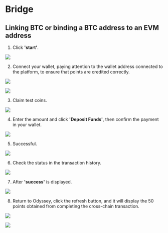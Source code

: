 # Bridge

## Linking BTC or binding a BTC address to an EVM address

1. Click **'start'**.

![](https://quicknode.quicknode-ipfs.com/ipfs/QmWUdW6MDmQqTL8eM44FczPo8mTKDpZJQsMfuMR8VxMgFp)

2. Connect your wallet, paying attention to the wallet address connected to the platform, to ensure that points are credited correctly.

![](https://quicknode.quicknode-ipfs.com/ipfs/QmZuh6x4B55yQ8u1T8P7TSXwcJzKqFj6HwrrP5VuLh3STS)

![](https://quicknode.quicknode-ipfs.com/ipfs/QmNU8QEGK3TZDPgvSWJYQgHGt3ZKw14hRt8qGvMG8SWTEg)

3. Claim test coins.

![](https://quicknode.quicknode-ipfs.com/ipfs/QmS7Ho43g6Wu5axtLXB4pJwDvGzGzMnnzB3WbHTCFJ78nR)

4. Enter the amount and click **'Deposit Funds'**, then confirm the payment in your wallet.

![](https://quicknode.quicknode-ipfs.com/ipfs/QmfLMCrLo1ihTSugDSbTW3VeDkruGQnPGTHUBGQGsC7nww)

5. Successful.

![](https://quicknode.quicknode-ipfs.com/ipfs/QmQ6NboX1EYp8HnkJ5cU1znjSLKszBPyWftapZfMJjQteB)

6. Check the status in the transaction history.

![](https://quicknode.quicknode-ipfs.com/ipfs/QmUnMMyHU5rYeYPBGeoxsSc1tNb41xEw9hvsjJu5GhWXJW)

7. After **'success'** is displayed.

![](https://quicknode.quicknode-ipfs.com/ipfs/QmWKpCYi6eeu3D3J16jqkc6W8GZ8tEWSoJcfto9hW4yVim)

8. Return to Odyssey, click the refresh button, and it will display the 50 points obtained from completing the cross-chain transaction.

![](https://quicknode.quicknode-ipfs.com/ipfs/QmXoipigmycRcM6NxkM1hgnotuWFCSvrATiQEcepigAz92)

![](https://quicknode.quicknode-ipfs.com/ipfs/QmZug7UCG7QMdzeyy6MZezTfKeb2G3J6kCNobCF91rqdeC)